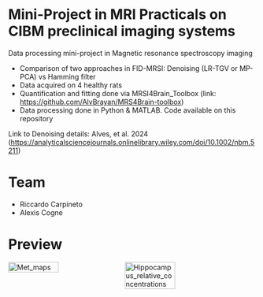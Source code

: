 # Mini-Project in MRI Practicals on CIBM preclinical imaging systems
Data processing mini-project in Magnetic resonance spectroscopy imaging
- Comparison of two approaches in FID-MRSI: Denoising (LR-TGV or MP-PCA) vs Hamming filter
- Data acquired on 4 healthy rats
- Quantification and fitting done via MRSI4Brain_Toolbox (link: https://github.com/AlvBrayan/MRS4Brain-toolbox)
- Data processing done in Python & MATLAB. Code available on this repository

Link to Denoising details: Alves, et al. 2024 (https://analyticalsciencejournals.onlinelibrary.wiley.com/doi/10.1002/nbm.5211)

# Team
- Riccardo Carpineto
- Alexis Cogne

# Preview
<div style="display: flex; flex-direction: row; gap: 10px;">
  <img src="https://github.com/user-attachments/assets/d56d9c7d-e348-4b23-a7ff-d6652f85a85c" alt="Met_maps" style="width: 45%;">
  <img src="https://github.com/user-attachments/assets/018b2467-9255-4c74-9ede-fee617b56d37" alt="Hippocampus_relative_concentrations" style="width: 45%;">
</div>
